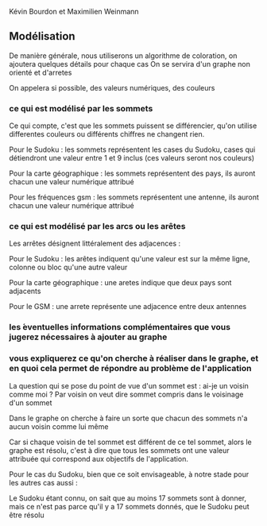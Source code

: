 Kévin Bourdon et Maximilien Weinmann

## Modélisation

De manière générale, nous utiliserons un algorithme de coloration, on ajoutera quelques détails pour chaque cas
On se servira d'un graphe non orienté et d'arretes

On appelera si possible, des valeurs numériques, des couleurs

### ce qui est modélisé par les sommets
Ce qui compte, c'est que les sommets puissent se différencier, qu'on utilise differentes couleurs ou différents chiffres ne changent rien.

Pour le Sudoku : les sommets représentent les cases du Sudoku, cases qui détiendront une valeur entre 1 et 9 inclus (ces valeurs seront nos couleurs)

Pour la carte géographique : les sommets représentent des pays, ils auront chacun une valeur numérique attribué

Pour les fréquences gsm : les sommets représentent une antenne, ils auront chacun une valeur numérique attribué


### ce qui est modélisé par les arcs ou les arêtes

Les arrêtes désignent littéralement des adjacences :

Pour le Sudoku : les arêtes indiquent qu'une valeur est sur la même ligne, colonne ou bloc qu'une autre valeur

Pour la carte géographique : une aretes indique que deux pays sont adjacents

Pour le GSM : une arrete représente une adjacence entre deux antennes


### les ́eventuelles informations complémentaires que vous jugerez nécessaires à ajouter au graphe


### vous expliquerez ce qu'on cherche à réaliser dans le graphe, et en quoi cela permet de répondre au problème de l'application

La question qui se pose du point de vue d'un sommet est : ai-je un voisin comme moi ? 
Par voisin on veut dire sommet compris dans le voisinage d'un sommet


Dans le graphe on cherche à faire un sorte que chacun des sommets n'a aucun voisin comme lui même


Car si chaque voisin de tel sommet est différent de ce tel sommet, alors le graphe est résolu, c'est à dire que tous les sommets ont une valeur attribuée qui correspond aux objectifs de l'application.


Pour le cas du Sudoku, bien que ce soit envisageable, à notre stade pour les autres cas aussi :


Le Sudoku étant connu, on sait que au moins 17 sommets sont à donner, mais ce n'est pas parce qu'il y a 17 sommets donnés, que le Sudoku peut être résolu